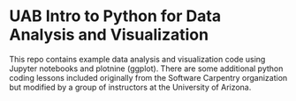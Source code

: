# UAB Intro to Python for Data Analysis and Visualization

This repo contains example data analysis and visualization code using Jupyter notebooks and plotnine (ggplot). There are some additional python coding lessons included originally from the Software Carpentry organization but modified by a group of instructors at the University of Arizona.
